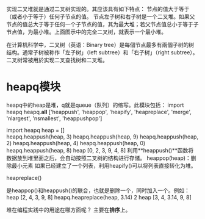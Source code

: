 实现二叉堆就是通过二叉树实现的。其应该具有如下特点：
节点的值大于等于（或者小于等于）任何子节点的值。
节点左子树和右子树是一个二叉堆。如果父节点的值总大于等于任何一个子节点的值，其为最大堆；若父节点值总小于等于子节点值，为最小堆。上面图示中的完全二叉树，就表示一个最小堆。

在计算机科学中，二叉树（英语：Binary tree）是每個节点最多有兩個子树的树结构。通常子树被称作「左子树」（left subtree）和「右子树」（right subtree）。二叉树常被用於实现二叉查找树和二叉堆。

# heapq模块
heapq中的heap是堆，q就是queue（队列）的缩写。此模块包括：
import heapq
heapq.__all__
['heappush', 'heappop', 'heapify', 'heapreplace', 'merge', 'nlargest', 'nsmallest', 'heappushpop']

import heapq
heap = []    
heapq.heappush(heap, 3)
heapq.heappush(heap, 9)
heapq.heappush(heap, 2)
heapq.heappush(heap, 4)
heapq.heappush(heap, 0)
heapq.heappush(heap, 8)
heap
[0, 2, 3, 9, 4, 8]
利用**heappush()**函数将数据放到堆里面之后，会自动按照二叉树的结构进行存储。
heappop(heap)：删除最小元素
如果已经建立了一个列表，利用heapify()可以将列表直接转化为堆。

heapreplace()

是heappop()和heappush()的联合，也就是删除一个，同时加入一个。例如：
heap
[2, 4, 3, 9, 8]
heapq.heapreplace(heap, 3.14)
2
heap
[3, 4, 3.14, 9, 8]

堆在编程实践中的用途在哪方面呢？
主要在**排序**上。